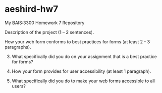 # aeshird-hw7
 My BAIS:3300 Homework 7 Repository
 
 Description of the project (1 – 2 sentences).

How your web form conforms to best practices for forms (at least 2 - 3
paragraphs).

3. What specifically did you do on your assignment that is a best practice for forms?

4. How your form provides for user accessibility (at least 1 paragraph).

5. What specifically did you do to make your web forms accessible to all users?